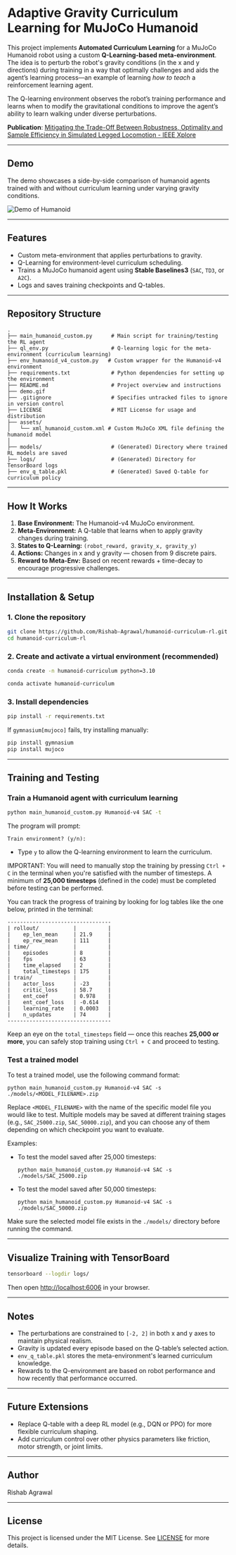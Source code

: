 # Adaptive Gravity Curriculum Learning for MuJoCo Humanoid

This project implements **Automated Curriculum Learning** for a MuJoCo Humanoid robot using a custom **Q-Learning-based meta-environment**. The idea is to perturb the robot's gravity conditions (in the x and y directions) during training in a way that optimally challenges and aids the agent’s learning process—an example of learning *how to teach* a reinforcement learning agent.

The Q-learning environment observes the robot’s training performance and learns when to modify the gravitational conditions to improve the agent’s ability to learn walking under diverse perturbations.

**Publication**: [Mitigating the Trade-Off Between Robustness, Optimality and Sample Efficiency in Simulated Legged Locomotion - IEEE Xplore](https://ieeexplore.ieee.org/document/10654466)  

---

## Demo

The demo showcases a side-by-side comparison of humanoid agents trained with and without curriculum learning under varying gravity conditions.

![Demo of Humanoid](demo.gif)

---

## Features

- Custom meta-environment that applies perturbations to gravity.
- Q-Learning for environment-level curriculum scheduling.
- Trains a MuJoCo humanoid agent using **Stable Baselines3** (`SAC`, `TD3`, or `A2C`).
- Logs and saves training checkpoints and Q-tables.

---

## Repository Structure

```
.
├── main_humanoid_custom.py      # Main script for training/testing the RL agent
├── ql_env.py                    # Q-learning logic for the meta-environment (curriculum learning)
├── env_humanoid_v4_custom.py   # Custom wrapper for the Humanoid-v4 environment
├── requirements.txt             # Python dependencies for setting up the environment
├── README.md                    # Project overview and instructions
├── demo.gif
├── .gitignore                   # Specifies untracked files to ignore in version control
├── LICENSE                      # MIT License for usage and distribution
├── assets/
│   └── xml_humanoid_custom.xml # Custom MuJoCo XML file defining the humanoid model
│
├── models/                      # (Generated) Directory where trained RL models are saved
├── logs/                        # (Generated) Directory for TensorBoard logs
├── env_q_table.pkl              # (Generated) Saved Q-table for curriculum policy

```

---

## How It Works

1. **Base Environment:** The Humanoid-v4 MuJoCo environment.
2. **Meta-Environment:** A Q-table that learns when to apply gravity changes during training.
3. **States to Q-Learning:** `(robot_reward, gravity_x, gravity_y)`
4. **Actions:** Changes in x and y gravity — chosen from 9 discrete pairs.
5. **Reward to Meta-Env:** Based on recent rewards + time-decay to encourage progressive challenges.

---

## Installation & Setup

### 1. Clone the repository

```bash
git clone https://github.com/Rishab-Agrawal/humanoid-curriculum-rl.git
cd humanoid-curriculum-rl
```

### 2. Create and activate a virtual environment (recommended)

```bash
conda create -n humanoid-curriculum python=3.10
```
```bash
conda activate humanoid-curriculum
```

### 3. Install dependencies

```bash
pip install -r requirements.txt
```

If `gymnasium[mujoco]` fails, try installing manually:

```bash
pip install gymnasium
pip install mujoco
```

---

## Training and Testing

### Train a Humanoid agent with curriculum learning

```bash
python main_humanoid_custom.py Humanoid-v4 SAC -t
```

The program will prompt:

```
Train environment? (y/n):
```

- Type `y` to allow the Q-learning environment to learn the curriculum.

IMPORTANT: You will need to manually stop the training by pressing `Ctrl + C` in the terminal when you're satisfied with the number of timesteps. A minimum of **25,000 timesteps** (defined in the code) must be completed before testing can be performed.

You can track the progress of training by looking for log tables like the one below, printed in the terminal:

```
---------------------------------
| rollout/           |          |
|    ep_len_mean     | 21.9     |
|    ep_rew_mean     | 111      |
| time/              |          |
|    episodes        | 8        |
|    fps             | 63       |
|    time_elapsed    | 2        |
|    total_timesteps | 175      |
| train/             |          |
|    actor_loss      | -23      |
|    critic_loss     | 58.7     |
|    ent_coef        | 0.978    |
|    ent_coef_loss   | -0.614   |
|    learning_rate   | 0.0003   |
|    n_updates       | 74       |
---------------------------------
```

Keep an eye on the `total_timesteps` field — once this reaches **25,000 or more**, you can safely stop training using `Ctrl + C` and proceed to testing.

### Test a trained model

To test a trained model, use the following command format:

```
python main_humanoid_custom.py Humanoid-v4 SAC -s ./models/<MODEL_FILENAME>.zip
```

Replace `<MODEL_FILENAME>` with the name of the specific model file you would like to test. Multiple models may be saved at different training stages (e.g., `SAC_25000.zip`, `SAC_50000.zip`), and you can choose any of them depending on which checkpoint you want to evaluate.

Examples:
- To test the model saved after 25,000 timesteps:
  ```
  python main_humanoid_custom.py Humanoid-v4 SAC -s ./models/SAC_25000.zip
  ```
- To test the model saved after 50,000 timesteps:
  ```
  python main_humanoid_custom.py Humanoid-v4 SAC -s ./models/SAC_50000.zip
  ```

Make sure the selected model file exists in the `./models/` directory before running the command.

---

## Visualize Training with TensorBoard

```bash
tensorboard --logdir logs/
```

Then open [http://localhost:6006](http://localhost:6006) in your browser.

---

## Notes

- The perturbations are constrained to `[-2, 2]` in both x and y axes to maintain physical realism.
- Gravity is updated every episode based on the Q-table’s selected action.
- `env_q_table.pkl` stores the meta-environment's learned curriculum knowledge.
- Rewards to the Q-environment are based on robot performance and how recently that performance occurred.

---

## Future Extensions

- Replace Q-table with a deep RL model (e.g., DQN or PPO) for more flexible curriculum shaping.
- Add curriculum control over other physics parameters like friction, motor strength, or joint limits.

---

## Author

Rishab Agrawal

---

## License

This project is licensed under the MIT License. See [LICENSE](LICENSE) for more details.
